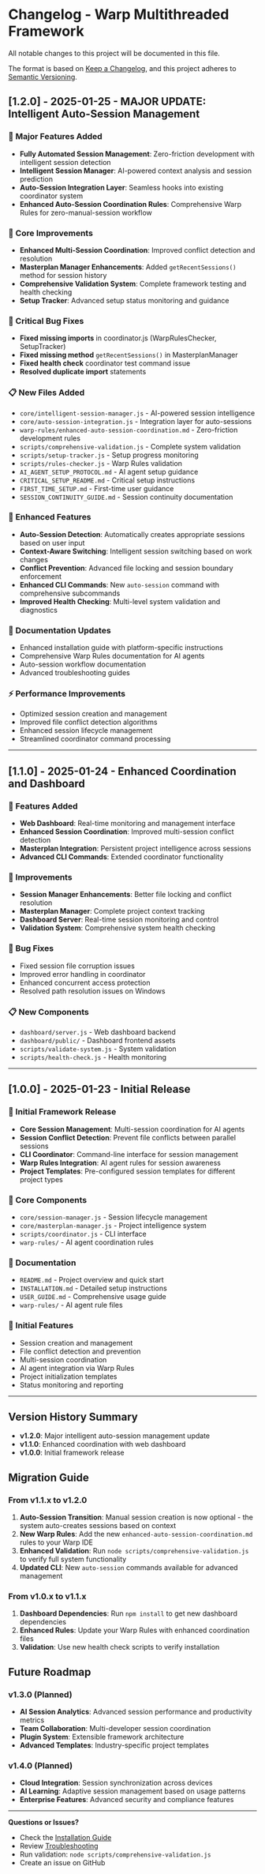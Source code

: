 # Changelog - Warp Multithreaded Framework

All notable changes to this project will be documented in this file.

The format is based on [Keep a Changelog](https://keepachangelog.com/en/1.0.0/),
and this project adheres to [Semantic Versioning](https://semver.org/spec/v2.0.0.html).

## [1.2.0] - 2025-01-25 - MAJOR UPDATE: Intelligent Auto-Session Management

### 🚀 Major Features Added
- **Fully Automated Session Management**: Zero-friction development with intelligent session detection
- **Intelligent Session Manager**: AI-powered context analysis and session prediction
- **Auto-Session Integration Layer**: Seamless hooks into existing coordinator system
- **Enhanced Auto-Session Coordination Rules**: Comprehensive Warp Rules for zero-manual-session workflow

### 🔧 Core Improvements
- **Enhanced Multi-Session Coordination**: Improved conflict detection and resolution
- **Masterplan Manager Enhancements**: Added `getRecentSessions()` method for session history
- **Comprehensive Validation System**: Complete framework testing and health checking
- **Setup Tracker**: Advanced setup status monitoring and guidance

### 🐛 Critical Bug Fixes
- **Fixed missing imports** in coordinator.js (WarpRulesChecker, SetupTracker)
- **Fixed missing method** `getRecentSessions()` in MasterplanManager
- **Fixed health check** coordinator test command issue
- **Resolved duplicate import** statements

### 📋 New Files Added
- `core/intelligent-session-manager.js` - AI-powered session intelligence
- `core/auto-session-integration.js` - Integration layer for auto-sessions
- `warp-rules/enhanced-auto-session-coordination.md` - Zero-friction development rules
- `scripts/comprehensive-validation.js` - Complete system validation
- `scripts/setup-tracker.js` - Setup progress monitoring
- `scripts/rules-checker.js` - Warp Rules validation
- `AI_AGENT_SETUP_PROTOCOL.md` - AI agent setup guidance
- `CRITICAL_SETUP_README.md` - Critical setup instructions
- `FIRST_TIME_SETUP.md` - First-time user guidance
- `SESSION_CONTINUITY_GUIDE.md` - Session continuity documentation

### 🎯 Enhanced Features
- **Auto-Session Detection**: Automatically creates appropriate sessions based on user input
- **Context-Aware Switching**: Intelligent session switching based on work changes
- **Conflict Prevention**: Advanced file locking and session boundary enforcement
- **Enhanced CLI Commands**: New `auto-session` command with comprehensive subcommands
- **Improved Health Checking**: Multi-level system validation and diagnostics

### 📖 Documentation Updates
- Enhanced installation guide with platform-specific instructions
- Comprehensive Warp Rules documentation for AI agents
- Auto-session workflow documentation
- Advanced troubleshooting guides

### ⚡ Performance Improvements
- Optimized session creation and management
- Improved file conflict detection algorithms
- Enhanced session lifecycle management
- Streamlined coordinator command processing

---

## [1.1.0] - 2025-01-24 - Enhanced Coordination and Dashboard

### 🚀 Features Added
- **Web Dashboard**: Real-time monitoring and management interface
- **Enhanced Session Coordination**: Improved multi-session conflict detection
- **Masterplan Integration**: Persistent project intelligence across sessions
- **Advanced CLI Commands**: Extended coordinator functionality

### 🔧 Improvements
- **Session Manager Enhancements**: Better file locking and conflict resolution
- **Masterplan Manager**: Complete project context tracking
- **Dashboard Server**: Real-time session monitoring and control
- **Validation System**: Comprehensive system health checking

### 🐛 Bug Fixes
- Fixed session file corruption issues
- Improved error handling in coordinator
- Enhanced concurrent access protection
- Resolved path resolution issues on Windows

### 📋 New Components
- `dashboard/server.js` - Web dashboard backend
- `dashboard/public/` - Dashboard frontend assets
- `scripts/validate-system.js` - System validation
- `scripts/health-check.js` - Health monitoring

---

## [1.0.0] - 2025-01-23 - Initial Release

### 🎉 Initial Framework Release
- **Core Session Management**: Multi-session coordination for AI agents
- **Session Conflict Detection**: Prevent file conflicts between parallel sessions
- **CLI Coordinator**: Command-line interface for session management
- **Warp Rules Integration**: AI agent rules for session awareness
- **Project Templates**: Pre-configured session templates for different project types

### 🔧 Core Components
- `core/session-manager.js` - Session lifecycle management
- `core/masterplan-manager.js` - Project intelligence system
- `scripts/coordinator.js` - CLI interface
- `warp-rules/` - AI agent coordination rules

### 📖 Documentation
- `README.md` - Project overview and quick start
- `INSTALLATION.md` - Detailed setup instructions
- `USER_GUIDE.md` - Comprehensive usage guide
- `warp-rules/` - AI agent rule files

### 🎯 Initial Features
- Session creation and management
- File conflict detection and prevention
- Multi-session coordination
- AI agent integration via Warp Rules
- Project initialization templates
- Status monitoring and reporting

---

## Version History Summary

- **v1.2.0**: Major intelligent auto-session management update
- **v1.1.0**: Enhanced coordination with web dashboard
- **v1.0.0**: Initial framework release

## Migration Guide

### From v1.1.x to v1.2.0
1. **Auto-Session Transition**: Manual session creation is now optional - the system auto-creates sessions based on context
2. **New Warp Rules**: Add the new `enhanced-auto-session-coordination.md` rules to your Warp IDE
3. **Enhanced Validation**: Run `node scripts/comprehensive-validation.js` to verify full system functionality
4. **Updated CLI**: New `auto-session` commands available for advanced management

### From v1.0.x to v1.1.x
1. **Dashboard Dependencies**: Run `npm install` to get new dashboard dependencies
2. **Enhanced Rules**: Update your Warp Rules with enhanced coordination files
3. **Validation**: Use new health check scripts to verify installation

## Future Roadmap

### v1.3.0 (Planned)
- **AI Session Analytics**: Advanced session performance and productivity metrics
- **Team Collaboration**: Multi-developer session coordination
- **Plugin System**: Extensible framework architecture
- **Advanced Templates**: Industry-specific project templates

### v1.4.0 (Planned)
- **Cloud Integration**: Session synchronization across devices
- **AI Learning**: Adaptive session management based on usage patterns
- **Enterprise Features**: Advanced security and compliance features

---

**Questions or Issues?** 
- Check the [Installation Guide](INSTALLATION.md)
- Review [Troubleshooting](INSTALLATION.md#troubleshooting)
- Run validation: `node scripts/comprehensive-validation.js`
- Create an issue on GitHub
